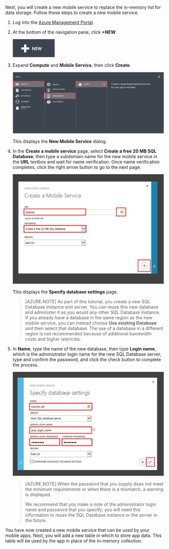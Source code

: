 

Next, you will create a new mobile service to replace the in-memory list for data storage. Follow these steps to create a new mobile service.

1. Log into the [Azure Management Portal](https://manage.windowsazure.cn/). 
2.	At the bottom of the navigation pane, click **+NEW**.

	![plus-new](./media/mobile-services-create-new-service-data/plus-new.png)

3.	Expand **Compute** and **Mobile Service**, then click **Create**.

	![mobile-create](./media/mobile-services-create-new-service-data/mobile-create.png)

    This displays the **New Mobile Service** dialog.

4.	In the **Create a mobile service** page, select **Create a free 20 MB SQL Database**, then type a subdomain name for the new mobile service in the **URL** textbox and wait for name verification. Once name verification completes, click the right arrow button to go to the next page.	

	![mobile-create-page1](./media/mobile-services-create-new-service-data/mobile-create-page1.png)

    This displays the **Specify database settings** page.

    
	> [AZURE.NOTE] As part of this tutorial, you create a new SQL Database instance and server. You can reuse this new database and administer it as you would any other SQL Database instance. If you already have a database in the same region as the new mobile service, you can instead choose **Use existing Database** and then select that database. The use of a database in a different region is not recommended because of additional bandwidth costs and higher latencies.

5.	In **Name**, type the name of the new database, then type **Login name**, which is the administrator login name for the new SQL Database server, type and confirm the password, and click the check button to complete the process.

	![mobile-create-page2](./media/mobile-services-create-new-service-data/mobile-create-page2.png)

    
	> [AZURE.NOTE] When the password that you supply does not meet the minimum requirements or when there is a mismatch, a warning is displayed.  
	>
	> We recommend that you make a note of the administrator login name and password that you specify; you will need this information to reuse the SQL Database instance or the server in the future.

You have now created a new mobile service that can be used by your mobile apps. Next, you will add a new table in which to store app data. This table will be used by the app in place of the in-memory collection.

